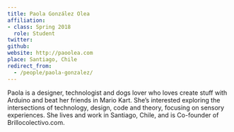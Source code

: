 ```yaml
---
title: Paola González Olea
affiliation:
- class: Spring 2018
  role: Student
twitter:
github:
website: http://paoolea.com
place: Santiago, Chile
redirect_from:
  - /people/paola-gonzalez/
---
```

Paola is a designer, technologist and dogs lover who loves create stuff with Arduino and beat her friends in Mario Kart. She’s interested exploring the intersections of technology, design, code and theory, focusing on sensory experiences. She lives and work in Santiago, Chile, and is Co-founder of Brillocolectivo.com.
